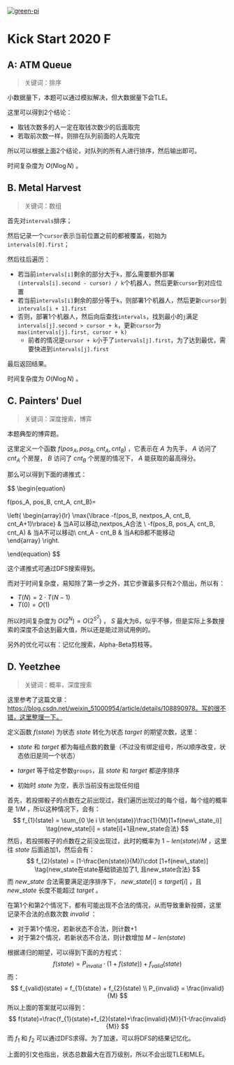 [![green-pi](https://img.shields.io/badge/Rendered%20with-Green%20Pi-00d571?style=flat-square)](https://github.com/nschloe/green-pi?activate&inlineMath=$)

# Kick Start 2020 F

## A: ATM Queue

> 关键词：排序

小数据量下，本题可以通过模拟解决，但大数据量下会TLE。

这里可以得到2个结论：

- 取钱次数多的人一定在取钱次数少的后面取完
- 若取前次数一样，则排在队列前面的人先取完

所以可以根据上面2个结论，对队列的所有人进行排序，然后输出即可。

时间复杂度为 $O(N\log{N})$ 。

## B. Metal Harvest

> 关键词：数组

首先对`intervals`排序；

然后记录一个`cursor`表示当前位置之前的都被覆盖，初始为`intervals[0].first`；

然后往后遍历：

- 若当前`intervals[i]`剩余的部分大于`k`，那么需要额外部署`(intervals[i].second - cursor) / k`个机器人，然后更新`cursor`到对应位置
- 若当前`intervals[i]`剩余的部分等于`k`，则部署1个机器人，然后更新`cursor`到`intervals[i + 1].first`
- 否则，部署1个机器人，然后向后查找`intervals`，找到最小的`j`满足`intervals[j].second > cursor + k`，更新`cursor`为`max(intervals[j].first, cursor + k)`
  - 前者的情况是`cursor + k`小于了`intervals[j].first`，为了达到最优，需要快进到`intervals[j].first`

最后返回结果。

时间复杂度为 $O(N\log{N})$ 。

## C. Painters' Duel

> 关键词：深度搜索，博弈

本题典型的博弈题。

这里定义一个函数 $f(pos_A, pos_B, cnt_A, cnt_B)$ ，它表示在 $A$ 为先手， $A$ 访问了 $cnt_A$ 个房屋， $B$ 访问了 $cnt_B$ 个房屋的情况下， $A$ 能获取的最高得分。

那么可以得到下面的递推式：

$$
\begin{equation}

f(pos_A, pos_B, cnt_A, cnt_B)=

\left\{
             \begin{array}{lr}
             \max{\lbrace -f(pos_B, nextpos_A, cnt_B, cnt_A+1)\rbrace} & 当A可以移动,nextpos_A合法 \\
             -f(pos_B, pos_A, cnt_B, cnt_A) & 当A不可以移动\\
             cnt_A - cnt_B & 当A和B都不能移动  
             \end{array}
\right.

\end{equation}
$$

这个递推式可通过DFS搜索得到。

而对于时间复杂度，易知除了第一步之外，其它步骤最多只有2个扇出，所以有：

-  $T(N) = 2 \cdot T(N-1)$
-  $T(0) = O(1)$

所以时间复杂度为 $O(2^N) = O(2^{S^2})$ ， $S$ 最大为6，似乎不够，但是实际上多数搜索的深度不会达到最大值，所以还是能过测试用例的。

另外的优化可以有：记忆化搜索，Alpha-Beta剪枝等。

## D. Yeetzhee

> 关键词：概率，深度搜索

这里参考了这篇文章：https://blog.csdn.net/weixin_51000954/article/details/108890978。写的很不错，这里整理一下。

定义函数 $f(state)$ 为状态 $state$ 转化为状态 $target$ 的期望次数，这里：

-  $state$ 和 $target$ 都为每组点数的数量（不过没有绑定组号，所以顺序改变，状态依旧是同一个状态）

-  $target$ 等于给定参数`groups`，且 $state$ 和 $target$ 都逆序排序
- 初始时 $state$ 为空，表示当前没有出现任何组

首先，若投掷骰子的点数在之前出现过，我们遍历出现过的每个组，每个组的概率是 $1/M$ ，所以这种情况下，会有：
$$
f_{1}(state) = \sum_{0 \le i \lt len(state)}\frac{1}{M}[1+f(new\_state_i)]  \tag{new_state[i] = state[i]+1且new_state合法}
$$
然后，若投掷骰子的点数在之前没出现过，此时的概率为 $1-len(state)/M$ ，这里往 $state$ 后面追加1，然后会有：
$$
f_{2}(state) = (1-\frac{len(state)}{M})\cdot [1+f(new\_state)] \tag{new_state在state基础锁追加了1, 且new_state合法}
$$
而 $new\_state$ 合法需要满足逆序排序下， $new\_state[i] \le target[i]$ ，且 $new\_state$ 长度不能超过 $target$ 。

在第1个和第2个情况下，都有可能出现不合法的情况，从而导致重新投掷，这里记录不合法的点数次数 $invalid$ ：

- 对于第1个情况，若新状态不合法，则计数+1
- 对于第2个情况，若新状态不合法，则计数增加 $M - len(state)$ 

根据递归的期望，可以得到下面的方程式：
$$
f(state) = P_{invalid} \cdot (1 + f(state)) + f_{valid}(state)
$$
而：
$$
f_{valid}(state) = f_{1}(state) + f_{2}(state) \\
P_{invalid} = \frac{invalid}{M}
$$
所以上面的答案就可以得到：
$$
f(state)=\frac{f_{1}(state)+f_{2}(state)+\frac{invalid}{M}}{1-\frac{invalid}{M}}
$$
而 $f_{1}$ 和 $f_{2}$ 可以通过DFS求得。为了加速，可以将DFS的结果记忆化。

上面的引文也指出，状态总数最大在百万级别，所以不会出现TLE和MLE。